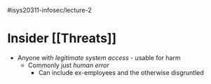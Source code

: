 #isys20311-infosec/lecture-2 
# Insider [[Threats]]

- Anyone with *legitimate system access* - usable for harm
	- Commonly just *human error*
		- Can include ex-employees and the otherwise disgruntled